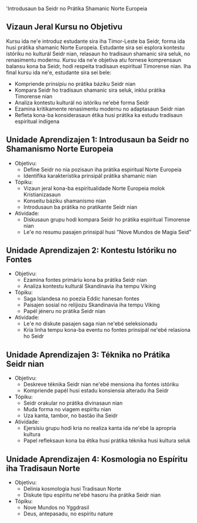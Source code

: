 'Introdusaun ba Seidr no Prátika Shamanic Norte Europeia

## Vizaun Jeral Kursu no Objetivu

Kursu ida ne'e introduz estudante sira iha Timor-Leste ba Seidr, forma ida husi prátika shamanic Norte Europeia. Estudante sira sei esplora kontestu istóriku no kulturál Seidr nian, relasaun ho tradisaun shamanic sira seluk, no renasimentu modernu. Kursu ida ne'e objetiva atu fornese komprensaun balansu kona ba Seidr, hodi respeita tradisaun espiritual Timorense nian. Iha final kursu ida ne'e, estudante sira sei bele:

- Kompriende prinsípiu no prátika báziku Seidr nian
- Kompara Seidr ho tradisaun shamanic sira seluk, inklui prátika Timorense nian
- Analiza kontestu kulturál no istóriku ne'ebé forma Seidr
- Ezamina kritikamente renasimentu modernu no adaptasaun Seidr nian
- Refleta kona-ba konsiderasaun étika husi prátika ka estudu tradisaun espiritual indígena

## Unidade Aprendizajen 1: Introdusaun ba Seidr no Shamanismo Norte Europeia
- Objetivu:
  * Define Seidr no nia pozisaun iha prátika espiritual Norte Europeia
  * Identifika karakterístika prinsipál prátika shamanic nian
- Tópiku:
  * Vizaun jeral kona-ba espiritualidade Norte Europeia molok Kristianizasaun
  * Konseitu báziku shamanismo nian
  * Introdusaun ba prátika no pratikante Seidr nian
- Atividade:
  * Diskusaun grupu hodi kompara Seidr ho prátika espiritual Timorense nian
  * Le'e no resumu pasajen prinsipál husi "Nove Mundos de Magia Seid"

## Unidade Aprendizajen 2: Kontestu Istóriku no Fontes
- Objetivu:
  * Ezamina fontes primáriu kona ba prátika Seidr nian
  * Analiza kontestu kulturál Skandinavia iha tempu Viking
- Tópiku:
  * Saga Islandesa no poezia Eddic hanesan fontes
  * Paisajen sosial no relijiozu Skandinavia iha tempu Viking
  * Papél jéneru no prátika Seidr nian
- Atividade:
  * Le'e no diskute pasajen saga nian ne'ebé seleksionadu
  * Kria linha tempu kona-ba eventu no fontes prinsipál ne'ebé relasiona ho Seidr

## Unidade Aprendizajen 3: Téknika no Prátika Seidr nian
- Objetivu:
  * Deskreve téknika Seidr nian ne'ebé mensiona iha fontes istóriku
  * Kompriende papél husi estadu konsiensia alteradu iha Seidr
- Tópiku:
  * Seidr orakular no prátika divinasaun nian
  * Muda forma no viagem espíritu nian
  * Uza kanta, tambor, no bastão iha Seidr
- Atividade:
  * Ejersísiu grupu hodi kria no realiza kanta ida ne'ebé la apropria kultura
  * Papel refleksaun kona ba étika husi prátika téknika husi kultura seluk

## Unidade Aprendizajen 4: Kosmologia no Espíritu iha Tradisaun Norte
- Objetivu:
  * Delinia kosmologia husi Tradisaun Norte
  * Diskute tipu espíritu ne'ebé hasoru iha prátika Seidr nian
- Tópiku:
  * Nove Mundos no Yggdrasil
  * Deus, antepasadu, no espíritu nature